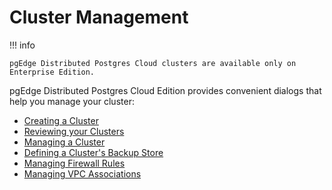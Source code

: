 # Cluster Management

!!! info

    pgEdge Distributed Postgres Cloud clusters are available only on Enterprise Edition.

pgEdge Distributed Postgres Cloud Edition provides convenient dialogs that help you manage your cluster:

* [Creating a Cluster](create_cluster.md)
* [Reviewing your Clusters](clusters.md)
* [Managing a Cluster](manage_cluster.md)
* [Defining a Cluster's Backup Store](backup_store.md)
* [Managing Firewall Rules](firewall.md)
* [Managing VPC Associations](vpc_assoc.md)

